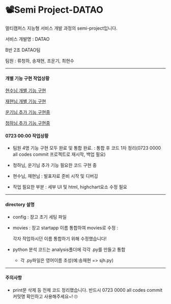 # 📽Semi Project-DATAO

멀티캠퍼스 지능형 서비스 개발 과정의 semi-project입니다.

서비스 개발명 : DATAO

B반 2조 DATAO팀

팀원 : 류청하, 송재현, 조운기, 최현수

---

#### 개별 기능 구현 작업상황

[현수님 개별 기능 구현](https://github.com/hakdj/teamproject1)

[재현님 개별 기능 구현](https://github.com/Songgplant/teamproject1)

[운기님 추가 기능 구현중](https://github.com/woonkiCHO/dashboard)

[청하님 추가 기능 구현중](https://github.com/taruun0823/teamprojects3)



#### 0723 00:00 작업상황

- 팀원 4명 기능 구현 모두 완료 및 통합 완료. : 통합 후 코드 1차 정리(0723 0000 all codes commit 프로젝트로 재시작, 백업 필요)

- 청하님, 운기님 추가 기능 필요한 코드 구현 중
- 현수님, 재현님 : 발표자료 준비 시작 및 디버깅

- 작업 필요한 부분 : 세부 UI 및 html, highchart요소 수정 필요

---

#### directory 설명

- config : 장고 초기 세팅 파일

- movies : 장고 startapp 이름 통합하여 movies로 수정 :

  각자 작업하시던 이름 통합하기 위해 수정했습니다! 

- python 분석 코드는 analysis폴더에 각각 .py를 만들고 통합

  - 각 .py파일은 영어이름 초성(예:송재현 => sjh.py)

---


#### 주의사항

- print문 삭제 등 전체 코드 정리했습니다. 반드시 0723 0000 all codes commit 커밋명 확인하고 사용해주세요~! 🙄